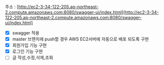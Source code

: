 주소 : [http://ec2-3-34-122-205.ap-northeast-2.compute.amazonaws.com:8080/swagger-ui/index.html](http://ec2-3-34-122-205.ap-northeast-2.compute.amazonaws.com:8080/swagger-ui/index.html)

- [x]  swagger 적용
- [x]  master 브랜치에 push할 경우 AWS EC2서버에 자동으로 배포 되도록 구현
- [x]  회원가입 기능 구현
- [x]  로그인 기능 구현
- [ ]  글 작성,수정,삭제,조회